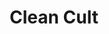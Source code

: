 ---
title: Clean Cult
featured: true
url: 'https://cleancult.pvzi.net/qq4kq'
categories:
  - a1a4ac88-627d-4bc7-a5b5-d3dcdc10cc43
tags:
  - cleaning-supplies
countries:
  - us
description: >-
  Cleaning supplies with zero-waste packaging, and a powerful clean that's
  better for you and the planet.
image: null
blueprint: action

---